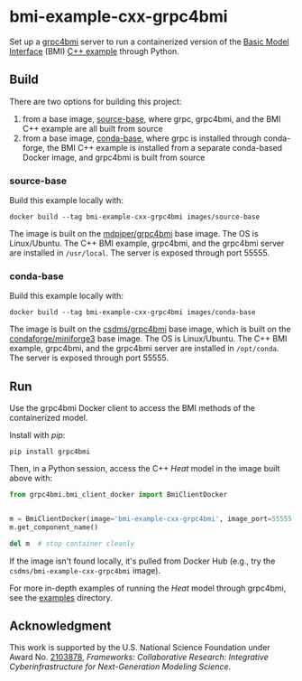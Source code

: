 # bmi-example-cxx-grpc4bmi

Set up a [grpc4bmi](https://grpc4bmi.readthedocs.io) server
to run a containerized version
of the [Basic Model Interface](https://bmi.readthedocs.io) (BMI)
[C++ example](https://github.com/csdms/bmi-example-cxx)
through Python.

## Build

There are two options for building this project:

1. from a base image, [source-base](./images/source-base/), where grpc, grpc4bmi, and the BMI C++ example are all built from source
1. from a base image, [conda-base](./images/conda-base/), where grpc is installed through conda-forge, the BMI C++ example is installed from a separate conda-based Docker image, and grpc4bmi is built from source

### source-base

Build this example locally with:
```
docker build --tag bmi-example-cxx-grpc4bmi images/source-base
```
The image is built on the [mdpiper/grpc4bmi](https://hub.docker.com/r/mdpiper/grpc4bmi) base image.
The OS is Linux/Ubuntu.
The C++ BMI example, grpc4bmi, and the grpc4bmi server are installed in `/usr/local`.
The server is exposed through port 55555.

### conda-base

Build this example locally with:
```
docker build --tag bmi-example-cxx-grpc4bmi images/conda-base
```
The image is built on the [csdms/grpc4bmi](https://hub.docker.com/r/csdms/grpc4bmi) base image,
which is built on the [condaforge/miniforge3](https://hub.docker.com/r/condaforge/miniforge3) base image.
The OS is Linux/Ubuntu.
The C++ BMI example, grpc4bmi, and the grpc4bmi server are installed in `/opt/conda`.
The server is exposed through port 55555.

## Run

Use the grpc4bmi Docker client to access the BMI methods of the containerized model.

Install with *pip*:
```
pip install grpc4bmi
```
Then, in a Python session, access the C++ *Heat* model in the image built above with:
```python
from grpc4bmi.bmi_client_docker import BmiClientDocker


m = BmiClientDocker(image='bmi-example-cxx-grpc4bmi', image_port=55555, work_dir=".")
m.get_component_name()

del m  # stop container cleanly
```

If the image isn't found locally, it's pulled from Docker Hub
(e.g., try the `csdms/bmi-example-cxx-grpc4bmi` image).

For more in-depth examples of running the *Heat* model through grpc4bmi,
see the [examples](./examples) directory.

## Acknowledgment

This work is supported by the U.S. National Science Foundation under Award No. [2103878](https://www.nsf.gov/awardsearch/showAward?AWD_ID=2103878), *Frameworks: Collaborative Research: Integrative Cyberinfrastructure for Next-Generation Modeling Science*.
